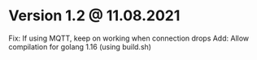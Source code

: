 
# Version 1.2 @ 11.08.2021

Fix: If using MQTT, keep on working when connection drops
Add: Allow compilation for golang 1.16 (using build.sh)
